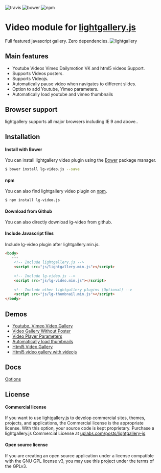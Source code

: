 ![travis](https://travis-ci.org/sachinchoolur/lg-video.js.svg?branch=master)
![bower](https://img.shields.io/bower/v/lg-video.js.svg)
![npm](https://img.shields.io/npm/v/lg-video.js.svg)

# Video module for [lightgallery.js](http://sachinchoolur.github.io/lightgallery.js/)
Full featured javascript gallery. Zero dependencies.
![lightgallery](https://raw.githubusercontent.com/sachinchoolur/lightgallery.js/gh-pages/lightgallery.png)

Main features
---

* Youtube Videos Vimeo Dailymotion VK and html5 videos Support.
* Supports Videos posters.
* Supports Videojs.
* Automatically pause video when navigates to different slides.
* Option to add Youtube, Yimeo parameters.
* Automatically load youtube and vimeo thumbnails
 
Browser support
---
lightgallery supports all major browsers including IE 9 and above..


Installation
---
#### Install with Bower

You can install lightgallery video plugin using the [Bower](http://bower.io) package manager.

```sh
$ bower install lg-video.js --save
```

#### npm

You can also find lightgallery video plugin on [npm](http://npmjs.org).

```sh
$ npm install lg-video.js
```
#### Download from Github

You can also directly download lg-video from github.

#### Include Javascript files
Include lg-video plugin after lightgallery.min.js.
``` html
<body>
   ---
    <!-- Include lightgallery.js -->
    <script src="js/lightgallery.min.js"></script>
    
    <!-- Include lg-video.js -->
    <script src="js/lg-video.min.js"></script>
    
    <!-- Include other lightgallery plugins (Optional) -->
    <script src="js/lg-thumbnail.min.js"></script>
</body>  
```

Demos 
----
  * [Youtube, Vimeo Video Gallery](http://sachinchoolur.github.io/lightgallery.js/demos/videos.html)
  * [Video Gallery Without Poster](http://sachinchoolur.github.io/lightgallery.js/demos/videos.html#video-without-poster)
  * [Video Player Parameters](http://sachinchoolur.github.io/lightgallery.js/demos/videos.html#video-player-param)
  * [Automatically load thumbnails](http://sachinchoolur.github.io/lightgallery.js/demos/videos.html#auto-thumb)
  * [Html5 Video Gallery](http://sachinchoolur.github.io/lightgallery.js/demos/html5-videos.html)
  * [Html5 video gallery with videojs](http://sachinchoolur.github.io/lightgallery.js/demos/html5-videos.html#video-without-poster)
  
Docs
-----
[Options](http://sachinchoolur.github.io/lightgallery.js/docs/api.html#lg-video)

License
---

#### Commercial license
If you want to use lightgallery.js to develop commercial sites, themes, projects, and applications, the Commercial license is the appropriate license. With this option, your source code is kept proprietary. Purchase a lightgallery.js Commercial License at [uplabs.com/posts/lightgallery-js](https://www.uplabs.com/posts/lightgallery-js)

#### Open source license

If you are creating an open source application under a license compatible with the GNU GPL license v3, you may use this project under the terms of the GPLv3.

